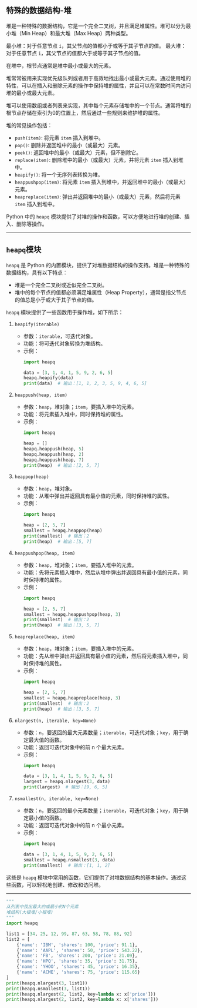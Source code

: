 ## 特殊的数据结构-堆

堆是一种特殊的数据结构，它是一个完全二叉树，并且满足堆属性。堆可以分为最小堆（Min Heap）和最大堆（Max Heap）两种类型。

最小堆：对于任意节点 `i`，其父节点的值都小于或等于其子节点的值。
最大堆：对于任意节点 `i`，其父节点的值都大于或等于其子节点的值。

在堆中，根节点通常是堆中最小或最大的元素。

堆常常被用来实现优先级队列或者用于高效地找出最小或最大元素。通过使用堆的特性，可以在插入和删除元素的操作中保持堆的属性，并且可以在常数时间内访问堆的最小或最大元素。

堆可以使用数组或者列表来实现，其中每个元素存储堆中的一个节点。通常将堆的根节点存储在索引为0的位置上，然后通过一些规则来维护堆的属性。

堆的常见操作包括：
- `push(item)`: 将元素 `item` 插入到堆中。
- `pop()`: 删除并返回堆中的最小（或最大）元素。
- `peek()`: 返回堆中的最小（或最大）元素，但不删除它。
- `replace(item)`: 删除堆中的最小（或最大）元素，并将元素 `item` 插入到堆中。
- `heapify()`: 将一个无序列表转换为堆。
- `heappushpop(item)`: 将元素 `item` 插入到堆中，并返回堆中的最小（或最大）元素。
- `heapreplace(item)`: 弹出并返回堆中的最小（或最大）元素，然后将元素 `item` 插入到堆中。

Python 中的 `heapq` 模块提供了对堆的操作和函数，可以方便地进行堆的创建、插入、删除等操作。

---

## `heapq`模块

`heapq` 是 Python 的内置模块，提供了对堆数据结构的操作支持。堆是一种特殊的数据结构，具有以下特点：

- 堆是一个完全二叉树或近似完全二叉树。
- 堆中的每个节点的值都必须满足堆属性（Heap Property），通常是指父节点的值总是小于或大于其子节点的值。

`heapq` 模块提供了一些函数用于操作堆，如下所示：

1. `heapify(iterable)`
   - 参数：`iterable`，可迭代对象。
   - 功能：将可迭代对象转换为堆结构。
   - 示例：
     ```python
     import heapq
     
     data = [3, 1, 4, 1, 5, 9, 2, 6, 5]
     heapq.heapify(data)
     print(data)  # 输出：[1, 1, 2, 3, 5, 9, 4, 6, 5]
     ```

2. `heappush(heap, item)`
   - 参数：`heap`，堆对象；`item`，要插入堆中的元素。
   - 功能：将元素插入堆中，同时保持堆的属性。
   - 示例：
     ```python
     import heapq
     
     heap = []
     heapq.heappush(heap, 5)
     heapq.heappush(heap, 2)
     heapq.heappush(heap, 7)
     print(heap)  # 输出：[2, 5, 7]
     ```

3. `heappop(heap)`
   - 参数：`heap`，堆对象。
   - 功能：从堆中弹出并返回具有最小值的元素，同时保持堆的属性。
   - 示例：
     ```python
     import heapq
     
     heap = [2, 5, 7]
     smallest = heapq.heappop(heap)
     print(smallest)  # 输出：2
     print(heap)  # 输出：[5, 7]
     ```

4. `heappushpop(heap, item)`
   - 参数：`heap`，堆对象；`item`，要插入堆中的元素。
   - 功能：先将元素插入堆中，然后从堆中弹出并返回具有最小值的元素，同时保持堆的属性。
   - 示例：
     ```python
     import heapq
     
     heap = [2, 5, 7]
     smallest = heapq.heappushpop(heap, 3)
     print(smallest)  # 输出：2
     print(heap)  # 输出：[3, 5, 7]
     ```

5. `heapreplace(heap, item)`
   
   - 参数：`heap`，堆对象；`item`，要插入堆中的元素。
   - 功能：先从堆中弹出并返回具有最小值的元素，然后将元素插入堆中，同时保持堆的属性。
   - 示例：
     ```python
     import heapq
     
     heap = [2, 5, 7]
     smallest = heapq.heapreplace(heap, 3)
     print(smallest)  # 输出：2
     print(heap)  # 输出：[3, 5, 7]
     ```
   
6. `nlargest(n, iterable, key=None)`
   - 参数：`n`，要返回的最大元素数量；`iterable`，可迭代对象；`key`，用于确定最大值的函数。
   - 功能：返回可迭代对象中的前 n 个最大元素。
   - 示例：
     ```python
     import heapq
     
     data = [3, 1, 4, 1, 5, 9, 2, 6, 5]
     largest = heapq.nlargest(3, data)
     print(largest)  # 输出：[9, 6, 5]
     ```

7. `nsmallest(n, iterable, key=None)`
   - 参数：`n`，要返回的最小元素数量；`iterable`，可迭代对象；`key`，用于确定最小值的函数。
   - 功能：返回可迭代对象中的前 n 个最小元素。
   - 示例：
     ```python
     import heapq
     
     data = [3, 1, 4, 1, 5, 9, 2, 6, 5]
     smallest = heapq.nsmallest(3, data)
     print(smallest)  # 输出：[1, 1, 2]
     ```

这些是 `heapq` 模块中常用的函数，它们提供了对堆数据结构的基本操作。通过这些函数，可以轻松地创建、修改和访问堆。

---

```python
"""
从列表中找出最大的或最小的N个元素
堆结构(大根堆/小根堆)
"""
import heapq

list1 = [34, 25, 12, 99, 87, 63, 58, 78, 88, 92]
list2 = [
    {'name': 'IBM', 'shares': 100, 'price': 91.1},
    {'name': 'AAPL', 'shares': 50, 'price': 543.22},
    {'name': 'FB', 'shares': 200, 'price': 21.09},
    {'name': 'HPQ', 'shares': 35, 'price': 31.75},
    {'name': 'YHOO', 'shares': 45, 'price': 16.35},
    {'name': 'ACME', 'shares': 75, 'price': 115.65}
]
print(heapq.nlargest(3, list1))
print(heapq.nsmallest(3, list1))
print(heapq.nlargest(2, list2, key=lambda x: x['price']))
print(heapq.nlargest(2, list2, key=lambda x: x['shares']))
```

